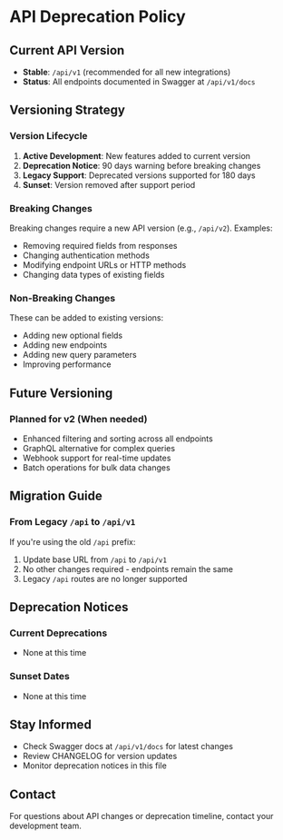 # API Deprecation Policy

## Current API Version
- **Stable**: `/api/v1` (recommended for all new integrations)
- **Status**: All endpoints documented in Swagger at `/api/v1/docs`

## Versioning Strategy

### Version Lifecycle
1. **Active Development**: New features added to current version
2. **Deprecation Notice**: 90 days warning before breaking changes
3. **Legacy Support**: Deprecated versions supported for 180 days
4. **Sunset**: Version removed after support period

### Breaking Changes
Breaking changes require a new API version (e.g., `/api/v2`). Examples:
- Removing required fields from responses
- Changing authentication methods
- Modifying endpoint URLs or HTTP methods
- Changing data types of existing fields

### Non-Breaking Changes
These can be added to existing versions:
- Adding new optional fields
- Adding new endpoints
- Adding new query parameters
- Improving performance

## Future Versioning

### Planned for v2 (When needed)
- Enhanced filtering and sorting across all endpoints
- GraphQL alternative for complex queries
- Webhook support for real-time updates
- Batch operations for bulk data changes

## Migration Guide

### From Legacy `/api` to `/api/v1`
If you're using the old `/api` prefix:
1. Update base URL from `/api` to `/api/v1`
2. No other changes required - endpoints remain the same
3. Legacy `/api` routes are no longer supported

## Deprecation Notices

### Current Deprecations
- None at this time

### Sunset Dates
- None at this time

## Stay Informed
- Check Swagger docs at `/api/v1/docs` for latest changes
- Review CHANGELOG for version updates
- Monitor deprecation notices in this file

## Contact
For questions about API changes or deprecation timeline, contact your development team.
